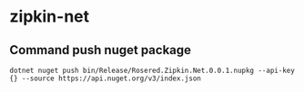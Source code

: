 # zipkin-net

## Command push nuget package

`dotnet nuget push bin/Release/Rosered.Zipkin.Net.0.0.1.nupkg --api-key {} --source https://api.nuget.org/v3/index.json`